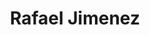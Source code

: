 ---
title           : Rafael Jimenez
type            : participant
job_title       : Delivery Services Manager
company         : The Workshop
travel-from     : Malaga, ES
image           : https://avatars3.githubusercontent.com/u/6002347?s=460&v=4
linkedin        : rafael-jimenez-galan-95329450
email           : rafaeljimenezgalan@gmail.com
status          : done
sessions:
    - Dealing with Security Findings in the Enterprise
    - Securing Kubernete's hosted APIs
    - Agile Practices for Security Teams
    - Creating Appsec metrics and visualisation
    - Integrating Security Tools in the SDL
    - DevSecOps
    - DevSecOps Maturity Model (DSOMM)
    - Securing the CI Pipeline
    - Zap - How to use it
    - How to scale Threat Modeling.
---